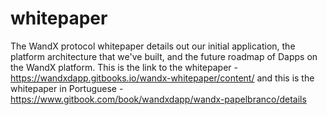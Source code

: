 # whitepaper
The WandX protocol whitepaper details out our initial application, the platform architecture that we've built, and the future roadmap of Dapps on the WandX platform.
This is the link to the whitepaper - https://wandxdapp.gitbooks.io/wandx-whitepaper/content/
and this is the whitepaper in Portuguese - https://www.gitbook.com/book/wandxdapp/wandx-papelbranco/details

